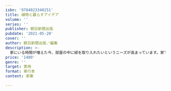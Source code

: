 ```yaml
---
isbn: '9784023340251'
title: 植物と暮らすアイデア
volume: ''
series: ''
publisher: 朝日新聞出版
pubdate: '2021-05-20'
cover: ''
author: 朝日新聞出版／編集
description: >-
  家にいる時間が増えた今、部屋の中に緑を取り入れたいというニーズが高まっています。家で植物を楽しむ方法をおしゃれな写真とともに紹介。グリーンのあるインテリアやベランダガーデニング、ちょっとしたDIYまで。どう飾ったらいい？　すぐ枯らしてしまう……など、いろいろな悩みに答える一冊。
price: '1400'
genre: ''
target: 実用
format: 単行本
content: 家事

---
```

